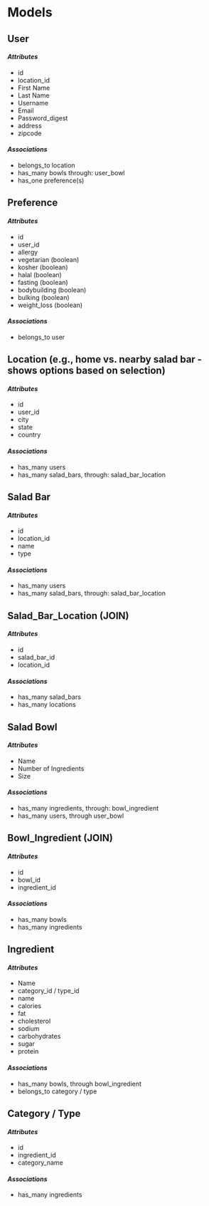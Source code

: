 # Models

## User
#### *Attributes*
* id
* location_id
* First Name
* Last Name
* Username
* Email
* Password_digest
* address
* zipcode

#### *Associations*
* belongs_to location
* has_many bowls through: user_bowl
* has_one preference(s)


## Preference
#### *Attributes*
* id
* user_id
* allergy
* vegetarian (boolean)
* kosher (boolean)
* halal (boolean)
* fasting (boolean)
* bodybuilding (boolean)
* bulking (boolean)
* weight_loss (boolean)

#### *Associations*
* belongs_to user

## Location (e.g., home vs. nearby salad bar - shows options based on selection)
#### *Attributes*

* id
* user_id
* city
* state
* country

#### *Associations*
* has_many users
* has_many salad_bars, through: salad_bar_location

## Salad Bar
#### *Attributes*

* id
* location_id
* name
* type

#### *Associations*
* has_many users
* has_many salad_bars, through: salad_bar_location

## Salad_Bar_Location (JOIN)
#### *Attributes*

* id
* salad_bar_id
* location_id

#### *Associations*
* has_many salad_bars
* has_many locations

## Salad Bowl
#### *Attributes*

* Name
* Number of Ingredients
* Size

#### *Associations*

* has_many ingredients, through: bowl_ingredient
* has_many users, through user_bowl

## Bowl_Ingredient (JOIN)
#### *Attributes*

* id
* bowl_id
* ingredient_id

#### *Associations*

* has_many bowls
* has_many ingredients

## Ingredient
#### *Attributes*

* Name
* category_id / type_id
* name
* calories
* fat
* cholesterol
* sodium
* carbohydrates
* sugar
* protein

#### *Associations*
* has_many bowls, through bowl_ingredient
* belongs_to category / type


## Category / Type
#### *Attributes*
* id
* ingredient_id
* category_name

#### *Associations*
* has_many ingredients
